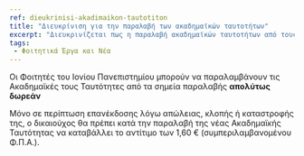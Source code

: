 ```yaml
---
ref: dieukrinisi-akadimaikon-tautotiton
title: "Διευκρίνιση για την παραλαβή των ακαδημαϊκών ταυτοτήτων"
excerpt: "Διευκρινίζεται πως η παραλαβή ακαδημαϊκών ταυτοτήτων από τους φοιτητές είναι απολύτως δωρεάν."
tags:
 - Φοιτητικά Έργα και Νέα
---
```

Οι Φοιτητές του Ιονίου Πανεπιστημίου μπορούν να παραλαμβάνουν τις Ακαδημαϊκές τους Ταυτότητες από τα σημεία παραλαβής **απολύτως δωρεάν**

Μόνο σε περίπτωση επανέκδοσης λόγω απώλειας, κλοπής ή καταστροφής της, ο δικαιούχος θα πρέπει κατά την παραλαβή της νέας Ακαδημαϊκής Ταυτότητας να καταβάλλει το αντίτιμο των 1,60 € (συμπεριλαμβανομένου Φ.Π.Α.).


